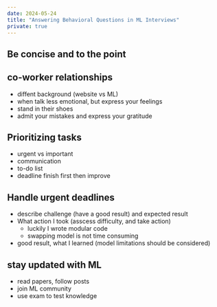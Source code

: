 ```yaml
---
date: 2024-05-24
title: "Answering Behavioral Questions in ML Interviews"
private: true
---
```


## **Be concise and to the point**

## co-worker relationships
- diffent background (website vs ML)
- when talk less emotional, but express your feelings
- stand in their shoes
- admit your mistakes and express your gratitude

## Prioritizing tasks
- urgent vs important
- communication
- to-do list
- deadline finish first then improve

## Handle urgent deadlines
- describe challenge (have a good result) and expected result
- What action I took (asscess difficulty, and take action)
  - luckily I wrote modular code
  - swapping model is not time consuming
- good result, what I learned (model limitations should be considered)

## stay updated with ML
- read papers, follow posts
- join ML community
- use exam to test knowledge